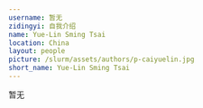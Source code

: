 ```yaml
---
username: 暂无
zidingyi: 自我介绍
name: Yue-Lin Sming Tsai
location: China
layout: people
picture: /slurm/assets/authors/p-caiyuelin.jpg
short_name: Yue-Lin Sming Tsai
---
```


暂无
